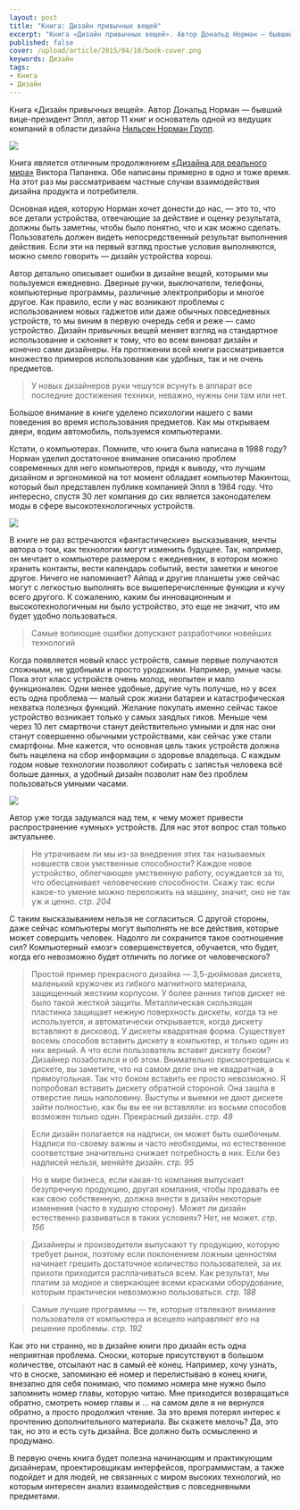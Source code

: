 ```yaml
---
layout: post
title: "Книга: Дизайн привычных вещей"
excerpt: "Книга «Дизайн привычных вещей». Автор Дональд Норман — бывший вице-президент Эппл, автор 11 книг и основатель одной из ведущих компаний в области дизайна Нильсен Норман Групп."
published: false
cover: /upload/article/2015/04/10/book-cover.png
keywords: Дизайн
tags:
- Книга
- Дизайн
---
```


Книга «Дизайн привычных вещей». Автор Дональд Норман — бывший вице-президент Эппл, автор 11 книг и основатель одной из ведущих компаний в области дизайна <a href="http://www.nngroup.com/" target="_blank">Нильсен Норман Групп</a>.

<a href="http://www.mann-ivanov-ferber.ru/books/paperbook/design-everyday-things/" target="_blank">
  <img src="{{ site.url}}/upload/article/2015/04/10/book-cover.png" class="original"/>
</a>

Книга является отличным продолжением <a href="{{ site.url }}/2015/03/dizain-dlya-realnogo-mira/" target="_blank">«Дизайна для реального мира»</a> Виктора Папанека.
Обе написаны примерно в одно и тоже время. На этот раз мы рассматриваем частные случаи взаимодействия дизайна продукта и потребителя.

Основная идея, которую Норман хочет донести до нас, — это то, что все детали устройства, отвечающие за действие и оценку результата, должны быть заметны, чтобы было понятно, что и как можно сделать. Пользователь должен видеть непосредственный результат выполнения действия. Если эти на первый взгляд простые условия выполняются, можно смело говорить — дизайн устройства хорош.

Автор детально описывает ошибки в дизайне вещей, которыми мы пользуемся ежедневно. Дверные ручки, выключатели, телефоны, компьютерные программы, различные электроприборы и многое другое. Как правило, если у нас возникают проблемы с использованием новых гаджетов или даже обычных повседневных устройств, то мы виним в первую очередь себя и реже — само устройство. Дизайн привычных вещей меняет взгляд на стандартное использование и склоняет к тому, что во всем виноват дизайн и конечно сами дизайнеры. На протяжении всей книги рассматривается множество примеров использования как удобных, так и не очень предметов.

<blockquote>
У новых дизайнеров руки чешутся всунуть в аппарат все последние достижения техники, неважно, нужны они там или нет.
</blockquote>

Большое внимание в книге уделено психологии нашего с вами поведения во время использования предметов. Как мы открываем двери, водим автомобиль,
пользуемся компьютерами.

Кстати, о компьютерах. Помните, что книга была написана в 1988 году? Норман уделил достаточное внимание описанию проблем современных для него компьютеров, придя к выводу, что лучшим дизайном и эргономикой на тот момент обладает компьютер Макинтош, который был представлен публике компанией Эппл в 1984 году. Что интересно, спустя 30 лет компания до сих является законодателем моды в сфере высокотехнологичных устройств.

<img src="{{ site.url}}/upload/article/2015/04/10/macintosh.jpg"/>

В книге не раз встречаются «фантастические» высказывания, мечты автора о том, как технологии могут изменить будущее. Так, например, он мечтает о компьютере размером с ежедневник, в котором можно хранить контакты, вести календарь событий, вести заметки и многое другое. Ничего не напоминает? Айпад и другие планшеты уже сейчас могут с легкостью выполнять все вышеперечисленные функции и кучу всего другого. К сожалению, каким бы инновационным и высокотехнологичным ни было устройство, это еще не значит, что им будет удобно пользоваться.

<blockquote>
Самые вопиющие ошибки допускают разработчики новейших технологий
</blockquote>

Когда появляется новый класс устройств, самые первые получаются сложными, не удобными и просто уродскими. Например, умные часы. Пока этот класс устройств очень молод, неопытен и мало функционален. Одни менее удобные, другие чуть получше, но у всех есть одна проблема — малый срок жизни батареи и катастрофическая нехватка полезных функций. Желание покупать именно сейчас такое устройство возникает только у самых заядлых гиков. Меньше чем через 10 лет смартвочи станут действительно умными и для нас они станут совершенно обычными устройствами, как сейчас уже стали смартфоны. Мне кажется, что основная цель таких устройств должна быть нацелена на сбор информации о здоровье владельца. С каждым годом новые технологии позволяют собирать с запястья человека всё больше данных, а удобный дизайн позволит нам без проблем пользоваться умными часами.

<img src="{{ site.url}}/upload/article/2015/04/10/pebble.jpg">

Автор уже тогда задумался над тем, к чему может привести распространение «умных» устройств. Для нас этот вопрос стал только актуальнее.

<blockquote class="long-read">
Не утрачиваем ли мы из-за внедрения этих так называемых новшеств свои умственные способности? Каждое новое устройство, облегчающее умственную работу, осуждается за то, что обесценивает человеческие способности. Скажу так: если какое-то умение можно переложить на машину, значит, оно не так уж и ценно.
<cite>стр. 204</cite>
</blockquote>

С таким высказыванием нельзя не согласиться. С другой стороны, даже сейчас компьютеры могут выполнять не все действия, которые может совершить человек. Надолго ли сохранится такое соотношение сил? Компьютерный «мозг» совершенствуется, обучается, что будет, когда его невозможно будет отличить по логике от человеческого?

<blockquote class="long-read">
Простой пример прекрасного дизайна — 3,5-дюймовая дискета, маленький кружочек из гибкого магнитного материала, защищенный жестким корпусом. У более ранних типов дискет не было такой жесткой защиты. Металлическая скользящая пластинка защищает нежную поверхность дискеты, когда та не используется, и автоматически открывается, когда дискету вставляют в дисковод. У дискеты квадратная форма. Существует восемь способов вставить дискету в компьютер, и только один из них верный. А что если пользователь вставит дискету боком? Дизайнер позаботился и об этом. Внимательно присмотревшись к дискете, вы заметите, что на самом деле она не квадратная, а прямоугольная. Так что боком вставить ее просто невозможно. Я попробовал вста­вить дискету обратной стороной. Она зашла в отверстие лишь наполовину. Выступы и выемки не дают дискете зайти полностью, как бы вы ее ни вставляли: из восьми способов возможен только один. Прекрасный дизайн.
<cite>стр. 48</cite>
</blockquote>

<blockquote class="long-read">
Если дизайн полагается на надписи, он может быть ошибочным. Надписи по-своему важны и часто необходимы, но естественное соответствие значительно снижает потребность в них. Если без надписей нельзя, меняйте дизайн.
<cite>стр. 95</cite>
</blockquote>

<blockquote class="long-read">
Но в мире бизнеса, если какая-то компания выпускает безупречную продукцию, другая компания, чтобы продавать ее как свою собственную, должна внести в дизайн некоторые изменения (часто в худшую сторону). Может ли дизайн естественно развиваться в таких условиях? Нет, не может.
<cite>стр. 156</cite>
</blockquote>

<blockquote class="long-read">
Дизайнеры и производители выпускают ту продукцию, которую требует рынок, поэтому если поклонением ложным ценностям начинает грешить достаточное количество пользователей, за их прихоти приходится расплачиваться всем. Как результат, мы платим за модное и сверкающее всеми красками оборудование, которым практически невозможно пользоваться.
<cite>стр. 188</cite>
</blockquote>

<blockquote class="long-read">
Самые лучшие программы — те, которые отвлекают внимание пользователя от компьютера и всецело направляют его на решение проблемы.
<cite>стр. 192</cite>
</blockquote>

Как это ни странно, но в дизайне книги про дизайн есть одна неприятная проблема. Сноски, которые присутствуют в большом количестве, отсылают нас в самый её конец. Например, хочу узнать, что в сноске, запоминаю её номер и перелистываю в конец книги, внезапно для себя понимаю, что помимо номера мне нужно было запомнить номер главы, которую читаю. Мне приходится возвращаться обратно, смотреть номер главы и ... на самом деле я не вернулся обратно, а просто продолжил чтение. За это время потерял интерес к прочтению дополнительного материала. Вы скажете мелочь? Да, это так, но это и есть суть дизайна. Все должно быть осмысленно и продумано.

В первую очень книга будет полезна начинающим и практикующим дизайнерам, проектировщикам интерфейсов, программистам, а также подойдет и для людей, не связанных с миром высоких технологий, но которым интересен анализ взаимодействия с повседневными предметами.
